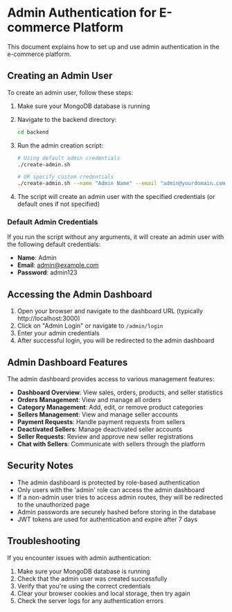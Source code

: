 # Admin Authentication for E-commerce Platform

This document explains how to set up and use admin authentication in the e-commerce platform.

## Creating an Admin User

To create an admin user, follow these steps:

1. Make sure your MongoDB database is running
2. Navigate to the backend directory:
   ```bash
   cd backend
   ```

3. Run the admin creation script:
   ```bash
   # Using default admin credentials
   ./create-admin.sh

   # OR specify custom credentials
   ./create-admin.sh --name "Admin Name" --email "admin@yourdomain.com" --password "your-secure-password"
   ```

4. The script will create an admin user with the specified credentials (or default ones if not specified)

### Default Admin Credentials

If you run the script without any arguments, it will create an admin user with the following default credentials:

- **Name**: Admin
- **Email**: admin@example.com
- **Password**: admin123

## Accessing the Admin Dashboard

1. Open your browser and navigate to the dashboard URL (typically http://localhost:3000)
2. Click on "Admin Login" or navigate to `/admin/login`
3. Enter your admin credentials
4. After successful login, you will be redirected to the admin dashboard

## Admin Dashboard Features

The admin dashboard provides access to various management features:

- **Dashboard Overview**: View sales, orders, products, and seller statistics
- **Orders Management**: View and manage all orders
- **Category Management**: Add, edit, or remove product categories
- **Sellers Management**: View and manage seller accounts
- **Payment Requests**: Handle payment requests from sellers
- **Deactivated Sellers**: Manage deactivated seller accounts
- **Seller Requests**: Review and approve new seller registrations
- **Chat with Sellers**: Communicate with sellers through the platform

## Security Notes

- The admin dashboard is protected by role-based authentication
- Only users with the 'admin' role can access the admin dashboard
- If a non-admin user tries to access admin routes, they will be redirected to the unauthorized page
- Admin passwords are securely hashed before storing in the database
- JWT tokens are used for authentication and expire after 7 days

## Troubleshooting

If you encounter issues with admin authentication:

1. Make sure your MongoDB database is running
2. Check that the admin user was created successfully
3. Verify that you're using the correct credentials
4. Clear your browser cookies and local storage, then try again
5. Check the server logs for any authentication errors
